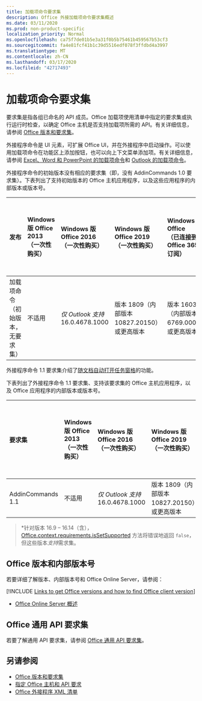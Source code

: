 ```yaml
---
title: 加载项命令要求集
description: Office 外接加载项命令要求集概述
ms.date: 03/11/2020
ms.prod: non-product-specific
localization_priority: Normal
ms.openlocfilehash: ca75f7de01b5e3a31f0b5b75461b459567b53cf3
ms.sourcegitcommit: fa4e81fcf41b1c39d5516edf078f3ffdbd4a3997
ms.translationtype: MT
ms.contentlocale: zh-CN
ms.lasthandoff: 03/17/2020
ms.locfileid: "42717493"
---
```

# <a name="add-in-commands-requirement-sets"></a>加载项命令要求集

要求集是指各组已命名的 API 成员。Office 加载项使用清单中指定的要求集或执行运行时检查，以确定 Office 主机是否支持加载项所需的 API。有关详细信息，请参阅 [Office 版本和要求集](../../develop/office-versions-and-requirement-sets.md)。

外接程序命令是 UI 元素，可扩展 Office UI，并在外接程序中启动操作。可以使用加载项命令在功能区上添加按钮，也可以向上下文菜单添加项。有关详细信息，请参阅 [Excel、Word 和 PowerPoint 的加载项命令](../../design/add-in-commands.md)和 [Outlook 的加载项命令](../../outlook/add-in-commands-for-outlook.md)。

外接程序命令的初始版本没有相应的要求集（即，没有 AddinCommands 1.0 要求集）。下表列出了支持初始版本的 Office 主机应用程序，以及这些应用程序的内部版本或版本号。  

| 发布   |  Windows 版 Office 2013<br>（一次性购买） | Windows 版 Office 2016<br>（一次性购买） | Windows 版 Office 2019<br>（一次性购买） | Windows 版 Office<br>（已连接到 Office 365 订阅）   |  iPad 版 Office<br>（已连接到 Office 365 订阅）  |  Mac 版 Office<br>（连接到 Office 365 订阅）  | Office 网页版  |
|:-----|:-----|:-----|:-----|:-----|:-----|:-----|:-----|
| 加载项命令（初始版本，无要求集） | 不适用 | *仅 Outlook 支持* 16.0.4678.1000 | 版本 1809（内部版本 10827.20150）或更高版本 |版本 1603（内部版本 6769.0000）或更高版本 | 不适用 | 15.33 或更高版本| 2016 年 1 月 |

外接程序命令 1.1 要求集介绍了[随文档自动打开任务窗格](../../develop/automatically-open-a-task-pane-with-a-document.md)的功能。

下表列出了外接程序命令 1.1 要求集、支持该要求集的 Office 主机应用程序，以及 Office 应用程序的内部版本或版本号。

|  要求集  |  Windows 版 Office 2013<br>（一次性购买） | Windows 版 Office 2016<br>（一次性购买） | Windows 版 Office 2019<br>（一次性购买） | Windows 版 Office<br>（已连接到 Office 365 订阅）   |  iPad 版 Office<br>（已连接到 Office 365 订阅）  |  Mac 版 Office<br>（连接到 Office 365 订阅）  | Office 网页版  |  
|:-----|:-----|:-----|:-----|:-----|:-----|:-----|:-----|
| AddinCommands 1.1  | 不适用 | *仅 Outlook 支持* 16.0.4678.1000  | 版本 1809（内部版本 10827.20150）或更高版本 | 版本 1705（内部版本 8121.1000）或更高版本 | 不适用 | 15.34 或更高版本\*| 2017 年 5 月 |

>\*针对版本 16.9 &ndash; 16.14（含），[Office.context.requirements.isSetSupported](/javascript/api/office/office.requirementsetsupport#issetsupported-name--minversion-) 方法将错误地返回 `false`，但这些版本*支持*需求集。

## <a name="office-versions-and-build-numbers"></a>Office 版本和内部版本号

若要详细了解版本、内部版本号和 Office Online Server，请参阅：

[!INCLUDE [Links to get Office versions and how to find Office client version](../../includes/links-get-office-versions-builds.md)]
- [Office Online Server 概述](/officeonlineserver/office-online-server-overview)

## <a name="office-common-api-requirement-sets"></a>Office 通用 API 要求集

若要了解通用 API 要求集，请参阅 [Office 通用 API 要求集](office-add-in-requirement-sets.md)。

## <a name="see-also"></a>另请参阅

- [Office 版本和要求集](../../develop/office-versions-and-requirement-sets.md)
- [指定 Office 主机和 API 要求](../../develop/specify-office-hosts-and-api-requirements.md)
- [Office 外接程序 XML 清单](../../develop/add-in-manifests.md)

